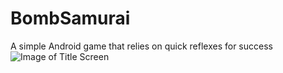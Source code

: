 # BombSamurai
A simple Android game that relies on quick reflexes for success
![Image of Title Screen](https://imgur.com/7qhO96e)
